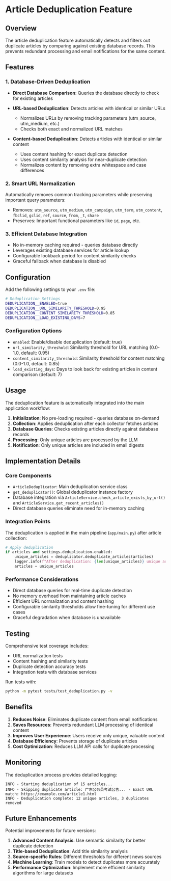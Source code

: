 # Article Deduplication Feature

## Overview

The article deduplication feature automatically detects and filters out duplicate articles by comparing against existing database records. This prevents redundant processing and email notifications for the same content.

## Features

### 1. Database-Driven Deduplication

- **Direct Database Comparison**: Queries the database directly to check for existing articles
- **URL-based Deduplication**: Detects articles with identical or similar URLs
  - Normalizes URLs by removing tracking parameters (utm_source, utm_medium, etc.)
  - Checks both exact and normalized URL matches
  
- **Content-based Deduplication**: Detects articles with identical or similar content
  - Uses content hashing for exact duplicate detection
  - Uses content similarity analysis for near-duplicate detection
  - Normalizes content by removing extra whitespace and case differences

### 2. Smart URL Normalization

Automatically removes common tracking parameters while preserving important query parameters:
- Removes: `utm_source`, `utm_medium`, `utm_campaign`, `utm_term`, `utm_content`, `fbclid`, `gclid`, `ref`, `source`, `from`, `_t`, `share`
- Preserves: Important functional parameters like `id`, `page`, etc.

### 3. Efficient Database Integration

- No in-memory caching required - queries database directly
- Leverages existing database services for article lookup
- Configurable lookback period for content similarity checks
- Graceful fallback when database is disabled

## Configuration

Add the following settings to your `.env` file:

```bash
# Deduplication Settings
DEDUPLICATION__ENABLED=true
DEDUPLICATION__URL_SIMILARITY_THRESHOLD=0.95
DEDUPLICATION__CONTENT_SIMILARITY_THRESHOLD=0.85
DEDUPLICATION__LOAD_EXISTING_DAYS=7
```

### Configuration Options

- `enabled`: Enable/disable deduplication (default: true)
- `url_similarity_threshold`: Similarity threshold for URL matching (0.0-1.0, default: 0.95)
- `content_similarity_threshold`: Similarity threshold for content matching (0.0-1.0, default: 0.85)
- `load_existing_days`: Days to look back for existing articles in content comparison (default: 7)

## Usage

The deduplication feature is automatically integrated into the main application workflow:

1. **Initialization**: No pre-loading required - queries database on-demand
2. **Collection**: Applies deduplication after each collector fetches articles
3. **Database Queries**: Checks existing articles directly against database records
4. **Processing**: Only unique articles are processed by the LLM
5. **Notification**: Only unique articles are included in email digests

## Implementation Details

### Core Components

- `ArticleDeduplicator`: Main deduplication service class
- `get_deduplicator()`: Global deduplicator instance factory
- Database integration via `ArticleService.check_article_exists_by_url()` and `ArticleService.get_recent_articles()`
- Direct database queries eliminate need for in-memory caching

### Integration Points

The deduplication is applied in the main pipeline (`app/main.py`) after article collection:

```python
# Apply deduplication
if articles and settings.deduplication.enabled:
    unique_articles = deduplicator.deduplicate_articles(articles)
    logger.info(f"After deduplication: {len(unique_articles)} unique articles")
    articles = unique_articles
```

### Performance Considerations

- Direct database queries for real-time duplicate detection
- No memory overhead from maintaining article caches
- Efficient URL normalization and content hashing
- Configurable similarity thresholds allow fine-tuning for different use cases
- Graceful degradation when database is unavailable

## Testing

Comprehensive test coverage includes:

- URL normalization tests
- Content hashing and similarity tests
- Duplicate detection accuracy tests
- Integration tests with database services

Run tests with:
```bash
python -m pytest tests/test_deduplication.py -v
```

## Benefits

1. **Reduces Noise**: Eliminates duplicate content from email notifications
2. **Saves Resources**: Prevents redundant LLM processing of identical content
3. **Improves User Experience**: Users receive only unique, valuable content
4. **Database Efficiency**: Prevents storage of duplicate articles
5. **Cost Optimization**: Reduces LLM API calls for duplicate processing

## Monitoring

The deduplication process provides detailed logging:

```
INFO - Starting deduplication of 15 articles...
INFO - Skipping duplicate article: 广东公务员考试公告... - Exact URL match: https://example.com/article1.html
INFO - Deduplication complete: 12 unique articles, 3 duplicates removed
```

## Future Enhancements

Potential improvements for future versions:

1. **Advanced Content Analysis**: Use semantic similarity for better duplicate detection
2. **Title-based Deduplication**: Add title similarity analysis
3. **Source-specific Rules**: Different thresholds for different news sources
4. **Machine Learning**: Train models to detect duplicates more accurately
5. **Performance Optimization**: Implement more efficient similarity algorithms for large datasets